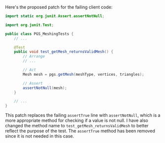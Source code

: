 Here's the proposed patch for the failing client code:

```java
import static org.junit.Assert.assertNotNull;

import org.junit.Test;

public class PGS_MeshingTests {
    // ...

    @Test
    public void test_getMesh_returnsValidMesh() {
        // Arrange
        // ...

        // Act
        Mesh mesh = pgs.getMesh(meshType, vertices, triangles);

        // Assert
        assertNotNull(mesh);
    }

    // ...
}
```

This patch replaces the failing `assertTrue` line with `assertNotNull`, which is a more appropriate method for checking if a value is not null. I have also changed the method name to `test_getMesh_returnsValidMesh` to better reflect the purpose of the test. The `assertTrue` method has been removed since it is not needed in this case.